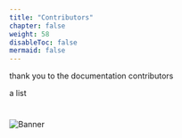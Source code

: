 ```yaml
---
title: "Contributors"
chapter: false
weight: 58
disableToc: false
mermaid: false
---
```


thank you to the documentation contributors

a list

#
![Banner](/images/fishy.gif)